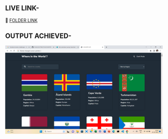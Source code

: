 
## LIVE LINK-


:file_folder: [FOLDER LINK](https://sunny-tulumba-5ee8b3.netlify.app/)

## OUTPUT ACHIEVED-

![IMG1](./IMG1.png)